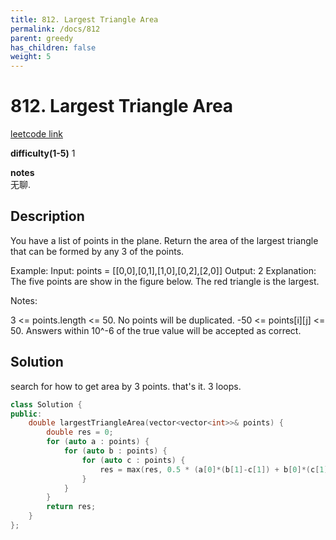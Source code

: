 ```yaml
---
title: 812. Largest Triangle Area
permalink: /docs/812
parent: greedy
has_children: false
weight: 5
---
```

# 812. Largest Triangle Area
[leetcode link](https://leetcode.com/problems/largest-triangle-area/)

**difficulty(1-5)** 
1

**notes**   
无聊.

## Description
You have a list of points in the plane. Return the area of the largest triangle that can be formed by any 3 of the points.

Example:
Input: points = [[0,0],[0,1],[1,0],[0,2],[2,0]]
Output: 2
Explanation: 
The five points are show in the figure below. The red triangle is the largest.


Notes:

3 <= points.length <= 50.
No points will be duplicated.
 -50 <= points[i][j] <= 50.
Answers within 10^-6 of the true value will be accepted as correct.
 

## Solution
search for how to get area by 3 points. that's it.
3 loops.
```c++
class Solution {
public:
    double largestTriangleArea(vector<vector<int>>& points) {
        double res = 0;
        for (auto a : points) {
            for (auto b : points) {
                for (auto c : points) {
                    res = max(res, 0.5 * (a[0]*(b[1]-c[1]) + b[0]*(c[1] - a[1]) + c[0]*(a[1]-b[1])));
                }
            }
        }
        return res;
    }
};
```
<!-- 
Default label
{: .label }

Blue label
{: .label .label-blue }

Stable
{: .label .label-green }

New release
{: .label .label-purple }

Coming soon
{: .label .label-yellow }

Deprecated
{: .label .label-red } -->
